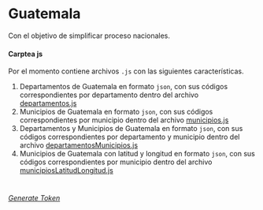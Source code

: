 # Guatemala
Con el objetivo de simplificar proceso nacionales.

#### Carptea js
Por el momento contiene archivos ```.js``` con las siguientes características.

1. Departamentos de Guatemala en formato ```json```, con sus códigos correspondientes por departamento dentro del archivo [departamentos.js](https://github.com/JuanPabloBC7/Guatemala)
2. Municipios de Guatemala en formato ```json```, con sus códigos correspondientes por municipio dentro del archivo [municipios.js](https://github.com/JuanPabloBC7/Guatemala)
3. Departamentos y Municipios de Guatemala en formato ```json```, con sus códigos correspondientes por departamento y municipio dentro del archivo [departamentosMunicipios.js](https://github.com/JuanPabloBC7/Guatemala)
4. Municipios de Guatemala con latitud y longitud en formato ```json```, con sus códigos correspondientes por municipio dentro del archivo [municipiosLatitudLongitud.js](https://github.com/JuanPabloBC7/Guatemala)

#
###### [Generate Token](https://stackoverflow.com/questions/68775869/support-for-password-authentication-was-removed-please-use-a-personal-access-to)